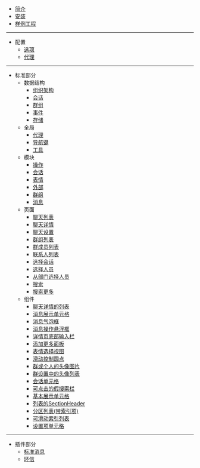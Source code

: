 * [简介](zh-cn/README)
* [安装](zh-cn/instruction/Install)
* [样例工程](zh-cn/instruction/Example)

---

* 配置
  * [选项](zh-cn/config/Option)
  * [代理](zh-cn/config/Delegate)

---

* 标准部分
  * 数据结构
    * [组织架构](zh-cn/struct/Organization)
    * [会话](zh-cn/struct/Conversation)
    * [群组](zh-cn/struct/Group)
    * [事件](zh-cn/struct/Event)
    * [存储](zh-cn/struct/Storage)
  * 全局
    * [代理](zh-cn/global/Delegate)
    * [导航键](zh-cn/global/PageKey)
    * [工具](zh-cn/global/Util)
  * 模块
    * [操作](zh-cn/model/Action)
    * [会话](zh-cn/model/Conversation)
    * [表情](zh-cn/model/Emoji)
    * [外部](zh-cn/model/External)
    * [群组](zh-cn/model/Group)
    * [消息](zh-cn/model/Message)
  * 页面
    * [聊天列表](zh-cn/page/ChatList)
    * [聊天详情](zh-cn/page/ChatDetail)
    * [聊天设置](zh-cn/page/ChatSetting)
    * [群组列表](zh-cn/page/GroupList)
    * [群成员列表](zh-cn/page/GroupMembers)
    * [联系人列表](zh-cn/page/ContactList)
    * [选择会话](zh-cn/page/ChooseConversation)
    * [选择人员](zh-cn/page/ChooseUser)
    * [从部门选择人员](zh-cn/page/ChooseUserFromOrg)
    * [搜索](zh-cn/page/Search)
    * [搜索更多](zh-cn/page/SearchList)
  * 组件
    * [聊天详情的列表](zh-cn/component/DetailListView)
    * [消息展示单元格](zh-cn/component/BaseMessage)
    * [消息气泡框](zh-cn/component/MessageBubble)
    * [消息操作悬浮框](zh-cn/component/MessageMenu)
    * [详情页底部输入栏](zh-cn/component/BottomBar)
    * [添加更多面板](zh-cn/component/MoreBoard)
    * [表情选择视图](zh-cn/component/EmojiPickView)
    * [滑动控制圆点](zh-cn/component/SegmentControl)
    * [群或个人的头像图片](zh-cn/component/AvatarImage)
    * [群设置中的头像列表](zh-cn/component/AvatarList)
    * [会话单元格](zh-cn/component/ConversationCell)
    * [可点击的假搜索栏](zh-cn/component/FakeSearchBar)
    * [基本展示单元格](zh-cn/component/ListCell)
    * [列表的SectionHeader](zh-cn/component/SectionHeader)
    * [分区列表(带索引项)](zh-cn/component/SeekBarSectionList)
    * [可滑动索引列表](zh-cn/component/SelectList)
    * [设置项单元格](zh-cn/component/SettingItem)

---

* 插件部分
  * [标准消息](zh-cn/plugin/PluginMessage)
  * [环信](zh-cn/plugin/PluginEasemob)